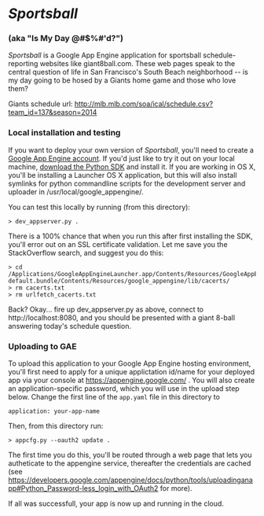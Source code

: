 # _Sportsball_

### (aka "Is My Day @#$%#'d?")

_Sportsball_ is a Google App Engine application for sportsball
schedule-reporting websites like giant8ball.com.  These web pages
speak to the central question of life in San Francisco's South Beach
neighborhood -- is my day going to be hosed by a Giants home game and
those who love them?

Giants schedule url:
http://mlb.mlb.com/soa/ical/schedule.csv?team_id=137&season=2014

### Local installation and testing

If you want to deploy your own version of _Sportsball_, you'll need to
create a [Google App Engine account](https://developers.google.com/appengine/). If you'd just like to try it out on
your local machine, [download the Python SDK](https://developers.google.com/appengine/downloads#Google_App_Engine_SDK_for_Python) and install it. If you
are working in OS X, you'll be installing a Launcher OS X application,
but this will also install symlinks for python commandline scripts for
the development server and uploader in /usr/local/google_appengine/.

You can test this locally by running (from this directory):

```
> dev_appserver.py .
```

There is a 100% chance that when you run this after first installing
the SDK, you'll error out on an SSL certificate validation. Let me
save you the StackOverflow search, and suggest you do this:

```
> cd /Applications/GoogleAppEngineLauncher.app/Contents/Resources/GoogleAppEngine-default.bundle/Contents/Resources/google_appengine/lib/cacerts/
> rm cacerts.txt
> rm urlfetch_cacerts.txt
```

Back? Okay... fire up dev_appserver.py as above, connect to
http://localhost:8080, and you should be presented with a giant 8-ball
answering today's schedule question.

### Uploading to GAE

To upload this application to your Google App Engine hosting
environment, you'll first need to apply for a unique applictation
id/name for your deployed app via your console at https://appengine.google.com/ .
You will also create an application-specific password, which you will use
in the upload step below. Change the first line of the `app.yaml` file in
this directory to

```
application: your-app-name
```

Then, from this directory run:

```
> appcfg.py --oauth2 update .
```

The first time you do this, you'll be routed through a web page that
lets you autheticate to the appengine service, thereafter the credentials
are cached (see https://developers.google.com/appengine/docs/python/tools/uploadinganapp#Python_Password-less_login_with_OAuth2 for more).

If all was successfull, your app is now up and running in the cloud.


